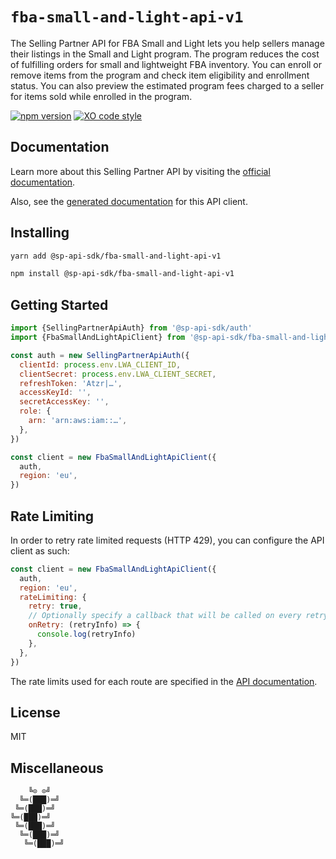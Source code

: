 # `fba-small-and-light-api-v1`

The Selling Partner API for FBA Small and Light lets you help sellers manage their listings in the Small and Light program. The program reduces the cost of fulfilling orders for small and lightweight FBA inventory. You can enroll or remove items from the program and check item eligibility and enrollment status. You can also preview the estimated program fees charged to a seller for items sold while enrolled in the program.

[![npm version](https://badgen.net/npm/v/@sp-api-sdk/fba-small-and-light-api-v1)](https://www.npmjs.com/package/@sp-api-sdk/fba-small-and-light-api-v1)
[![XO code style](https://badgen.net/badge/code%20style/XO/cyan)](https://github.com/xojs/xo)

## Documentation

Learn more about this Selling Partner API by visiting the [official documentation](https://github.com/amzn/selling-partner-api-docs/tree/main/references/fba-small-and-light-api/fbaSmallandLight.md).

Also, see the [generated documentation](https://bizon.github.io/selling-partner-api-sdk/modules/_sp_api_sdk_fba_small_and_light_api_v1.html) for this API client.

## Installing

```sh
yarn add @sp-api-sdk/fba-small-and-light-api-v1
```

```sh
npm install @sp-api-sdk/fba-small-and-light-api-v1
```

## Getting Started

```javascript
import {SellingPartnerApiAuth} from '@sp-api-sdk/auth'
import {FbaSmallAndLightApiClient} from '@sp-api-sdk/fba-small-and-light-api-v1'

const auth = new SellingPartnerApiAuth({
  clientId: process.env.LWA_CLIENT_ID,
  clientSecret: process.env.LWA_CLIENT_SECRET,
  refreshToken: 'Atzr|…',
  accessKeyId: '',
  secretAccessKey: '',
  role: {
    arn: 'arn:aws:iam::…',
  },
})

const client = new FbaSmallAndLightApiClient({
  auth,
  region: 'eu',
})
```

## Rate Limiting

In order to retry rate limited requests (HTTP 429), you can configure the API client as such:

```javascript
const client = new FbaSmallAndLightApiClient({
  auth,
  region: 'eu',
  rateLimiting: {
    retry: true,
    // Optionally specify a callback that will be called on every retry.
    onRetry: (retryInfo) => {
      console.log(retryInfo)
    },
  },
})
```

The rate limits used for each route are specified in the [API documentation]((https://github.com/amzn/selling-partner-api-docs/tree/main/references/fba-small-and-light-api/fbaSmallandLight.md)).

## License

MIT

## Miscellaneous

```
    ╚⊙ ⊙╝
  ╚═(███)═╝
 ╚═(███)═╝
╚═(███)═╝
 ╚═(███)═╝
  ╚═(███)═╝
   ╚═(███)═╝
```
